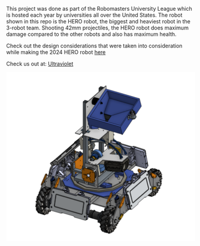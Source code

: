 This project was done as part of the Robomasters University League which is hosted each year by universities all over the United States. The robot shown in this repo is the HERO robot, the biggest and heaviest robot in the 3-robot team. Shooting 42mm projectiles, the HERO robot does maximum damage compared to the other robots and also has maximum health.


Check out the design considerations that were taken into consideration while making the 2024 HERO robot [here](Design+Overview.pdf)



  
Check us out at: [Ultraviolet](https://www.nyurobomaster.com/)




![Project Image](HERO2024-iter2.png)
